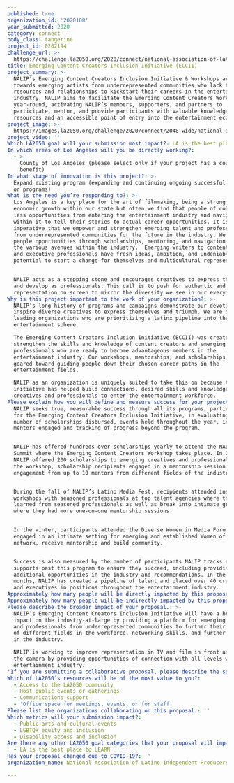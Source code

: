 ```yaml
---
published: true
organization_id: '2020108'
year_submitted: 2020
category: connect
body_class: tangerine
project_id: 0202194
challenge_url: >-
  https://challenge.la2050.org/2020/connect/national-association-of-latino-independent-producers-nalip/
title: Emerging Content Creators Inclusion Initiative (ECCII)
project_summary: >-
  NALIP’s Emerging Content Creators Inclusion Initiative & Workshops are geared
  towards emerging artists from underrepresented communities who lack the
  resources and relationships to kickstart their careers in the entertainment
  industry. NALIP aims to facilitate the Emerging Content Creators Workshops
  year-round, activating NALIP’s members, supporters, and partners to
  participate, mentor, and provide participants with valuable knowledge,
  resources and an accessible point of entry into the entertainment ecosystem.
project_image: >-
  https://images.la2050.org/challenge/2020/connect/2048-wide/national-association-of-latino-independent-producers-nalip.jpg
project_video: ''
Which LA2050 goal will your submission most impact?: LA is the best place to CONNECT
In which areas of Los Angeles will you be directly working?:
  - >-
    County of Los Angeles (please select only if your project has a countywide
    benefit)
In what stage of innovation is this project?: >-
  Expand existing program (expanding and continuing ongoing successful projects
  or programs)
What is the need you’re responding to?: >-
  Los Angeles is a key place for the art of filmmaking, being a strong force for
  economic growth within our state but often we find that people of color have
  less opportunities from entering the entertainment industry and navigating
  within it to tell their stories to actual career opportunities. It is
  imperative that we empower and strengthen emerging talent and professionals
  from underrepresented communities for the future in the industry. We provide
  people opportunities through scholarships, mentoring, and navigation through
  the various avenues within the industry.  Emerging writers to content creators
  and executive professionals have fresh ideas, ambition, and undeniable
  potential to start a change for themselves and multicultural representation.  


  NALIP acts as a stepping stone and encourages creatives to express their voice
  and develop as professionals. This call is to push for authentic and accurate
  representation on screen to mirror the diversity we see in our everyday lives.
Why is this project important to the work of your organization?: >-
  NALIP’s long history of programs and campaigns demonstrate our devotion to
  inspire diverse creatives to express themselves and triumph. We are one of the
  leading organizations who are prioritizing a latinx pipeline into the
  entertainment sphere. 

  The Emerging Content Creators Inclusion Initiative (ECCII) was created to
  strengthen the skills and knowledge of content creators and emerging
  professionals who are ready to become advantageous members in the
  entertainment industry. Our workshops, mentorships, and scholarships are
  geared toward guiding people down their chosen career paths in the
  entertainment fields. 

  NALIP as an organization is uniquely suited to take this on because this
  initiative has helped build connections, desired skills and knowledge for
  creatives and professionals to enter the entertainment workforce.
Please explain how you will define and measure success for your project.: >-
  NALIP seeks true, measurable success through all its programs, particularly
  for the Emerging Content Creators Inclusion Initiative, in evaluating the
  number of scholarships disbursed, events held throughout the year, industry
  mentors engaged and tracking of progress beyond the program.


  NALIP has offered hundreds over scholarships yearly to attend the NALIP Media
  Summit where the Emerging Content Creators Workshop takes place. In 2019,
  NALIP offered 200 scholarships to emerging creatives and professionals. During
  the workshop, scholarship recipients engaged in a mentorship session with
  engagement from up to 10 mentors from different fields of the industry.


  During the fall of NALIP’s Latino Media Fest, recipients attended insightful
  workshops with seasoned professionals at top talent agencies where they
  learned from seasoned professionals as well as break into intimate groups
  where they had more one-on-one mentorship sessions.


  In the winter, participants attended the Diverse Women in Media Forum, and
  engaged in an intimate setting for emerging and established Women of Color to
  network, receive mentorship and build community.


  Success is also measured by the number of participants NALIP tracks and
  supports past this program to ensure they succeed, including providing
  additional opportunities in the industry and recommendations. In the past 18
  months, NALIP has created a pipeline of talent and placed over 40 creatives
  and executives in positions throughout the entertainment industry. 
Approximately how many people will be directly impacted by this proposal?: '500'
Approximately how many people will be indirectly impacted by this proposal?: '1000'
Please describe the broader impact of your proposal.: >-
  NALIP’s Emerging Content Creators Inclusion Initiative will have a broader
  impact on the industry-at-large by providing a platform for emerging creatives
  and professionals from underrepresented communities to further their knowledge
  of different fields in the workforce, networking skills, and further advance
  in the industry. 

  NALIP is working to improve representation in TV and film in front and behind
  the camera by providing opportunities of connection with all levels within the
  entertainment industry. 
'If you are submitting a collaborative proposal, please describe the specific role of partner organizations in the project.': ''
Which of LA2050’s resources will be of the most value to you?:
  - Access to the LA2050 community
  - Host public events or gatherings
  - Communications support
  - 'Office space for meetings, events, or for staff'
Please list the organizations collaborating on this proposal.: ''
Which metrics will your submission impact?:
  - Public arts and cultural events
  - LGBTQ+ equity and inclusion
  - Disability access and inclusion
Are there any other LA2050 goal categories that your proposal will impact?:
  - LA is the best place to LEARN
Has your proposal changed due to COVID-19?: ''
organization_name: National Association of Latino Independent Producers (NALIP)

---
```

